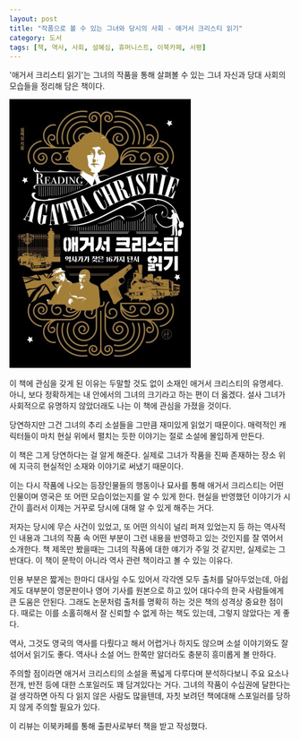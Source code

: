 ```yaml
---
layout: post
title: "작품으로 볼 수 있는 그녀와 당시의 사회 - 애거서 크리스티 읽기"
category: 도서
tags: [책, 역사, 사회, 설혜심, 휴머니스트, 이북카페, 서평]
---
```


'애거서 크리스티 읽기'는
그녀의 작품을 통해 살펴볼 수 있는 그녀 자신과 당대 사회의 모습들을 정리해 담은 책이다.

![표지](/images/book/reading-agatha-christie-book-h480.jpg)

이 책에 관심을 갖게 된 이유는 두말할 것도 없이 소재인 애거서 크리스티의 유명세다.
아니, 보다 정확하게는 내 안에서의 그녀의 크기라고 하는 편이 더 옳겠다.
설사 그녀가 사회적으로 유명하지 않았더래도 나는 이 책에 관심을 가졌을 것이다.

당연하지만 그건 그녀의 추리 소설들을 그만큼 재미있게 읽었기 때문이다.
매력적인 캐릭터들이 마치 현실 위에서 펼치는 듯한 이야기는 절로 소설에 몰입하게 만든다.

이 책은 그게 당연하다는 걸 알게 해준다.
실제로 그녀가 작품을 진짜 존재하는 장소 위에 지극히 현실적인 소재와 이야기로 써냈기 때문이다.

이는 다시 작품에 나오는 등장인물들의 행동이나 묘사를 통해
애거서 크리스티는 어떤 인물이며
영국은 또 어떤 모습이었는지를 알 수 있게 한다.
현실을 반영했던 이야기가 시간이 흘러서 이제는 거꾸로 당시에 대해 알 수 있게 해주는 거다.

저자는 당시에 무슨 사건이 있었고, 또 어떤 의식이 널리 퍼져 있었는지 등 하는 역사적인 내용과
그녀의 작품 속 어떤 부분이 그런 내용을 반영하고 있는 것인지를 잘 엮어서 소개한다.
책 제목만 봤을때는 그녀의 작품에 대한 얘기가 주일 것 같지만, 실제로는 그 반대다.
이 책이 문학이 아니라 역사 관련 책이라고 볼 수 있는 이유다.

인용 부분은 짧게는 한마디 대사일 수도 있어서 각각엔 모두 출처를 달아두었는데,
아쉽게도 대부분이 영문판이나 영어 기사를 원본으로 하고 있어
대다수의 한국 사람들에게 큰 도움은 안된다.
그래도 논문처럼 출처를 명확히 하는 것은 책의 성격상 중요한 점이다.
때로는 이를 소홀히해서 잘 신뢰할 수 없게 하는 책도 있는데, 그렇지 않았다는 게 좋다.

역사, 그것도 영국의 역사를 다뤘다고 해서 어렵거나 하지도 않으며
소설 이야기와도 잘 섞어서 읽기도 좋다.
역사나 소설 어느 한쪽만 알더라도 충분히 흥미롭게 볼 만하다.

주의할 점이라면 애거서 크리스티의 소설을 폭넓게 다루다며 분석하다보니
주요 요소나 전개, 반전 등에 대한 스포일러도 꽤 담겨있다는 거다.
그녀의 작품이 수십권에 달한다는 걸 생각하면 아직 다 읽지 않은 사람도 많을텐데,
자칫 보려던 책에대해 스포일러를 당하지 않게 주의할 필요가 있다.



<div class="im im-info">
이 리뷰는 이북카페를 통해 출판사로부터 책을 받고 작성했다.
</div>

